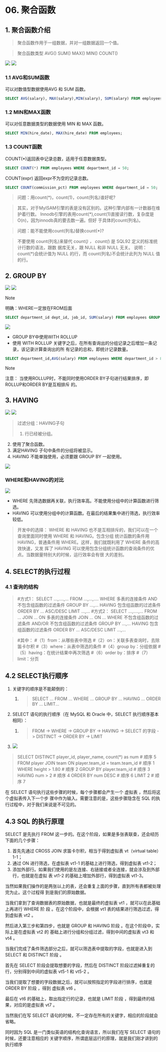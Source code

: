 # 06. 聚合函数
## 1. 聚合函数介绍
> 聚合函数作用于一组数据，并对一组数据返回一个值。

> 聚合函数类型 
> AVG() 
> SUM() 
> MAX() 
> MIN() 
> COUNT()

![](assets/06.%20聚合函数_image_1.png)
![](assets/06.%20聚合函数_image_2.png)
### 1.1 AVG和SUM函数
可以对数值型数据使用AVG 和 SUM 函数。
```sql
SELECT AVG(salary), MAX(salary),MIN(salary), SUM(salary) FROM employees WHERE job_id LIKE '%REP%';
```

### 1.2 MIN和MAX函数
可以对任意数据类型的数据使用 MIN 和 MAX 函数。
```sql
SELECT MIN(hire_date), MAX(hire_date) FROM employees;
```

### 1.3 COUNT函数
COUNT(*)返回表中记录总数，适用于任意数据类型。

```sql
SELECT COUNT(*) FROM employees WHERE department_id = 50;
```

COUNT(expr) 返回expr不为空的记录总数。
```sql
SELECT COUNT(commission_pct) FROM employees WHERE department_id = 50;
```

> 问题：用count(*)，count(1)，count(列名)谁好呢? 

> 其实，对于MyISAM引擎的表是没有区别的。这种引擎内部有一计数器在维护着行数。 Innodb引擎的表用count(*),count(1)直接读行数，复杂度是O(n)，因为innodb真的要去数一遍。但好 于具体的count(列名)。 

> 问题：能不能使用count(列名)替换count(*)? 

> 不要使用 count(列名)来替代 count(*) ， count(*) 是 SQL92 定义的标准统计行数的语法，跟数 据库无关，跟 NULL 和非 NULL 无关。 说明：count(*)会统计值为 NULL 的行，而 count(列名)不会统计此列为 NULL 值的行。

## 2. GROUP BY
![](assets/06.%20聚合函数_image_3.png)
![](assets/06.%20聚合函数_image_4.png)

> [!NOTE]
> 明确：WHERE一定放在FROM后面

```sql
SELECT department_id dept_id, job_id, SUM(salary) FROM employees GROUP BY department_id, job_id ;
```
![](assets/06.%20聚合函数_image_5.png)

- GROUP BY中使用WITH ROLLUP
- 使用 WITH ROLLUP 关键字之后，在所有查询出的分组记录之后增加一条记录，该记录计算查询出的所 有记录的总和，即统计记录数量。

```sql
SELECT department_id,AVG(salary) FROM employees WHERE department_id > 80 GROUP BY department_id WITH ROLLUP
```

> [!NOTE]
> 注意： 当使用ROLLUP时，不能同时使用ORDER BY子句进行结果排序，即ROLLUP和ORDER BY是互相排斥 的。

## 3. HAVING
![](assets/06.%20聚合函数_image_6.png)
![](assets/06.%20聚合函数_image_7.png)
> 过滤分组：HAVING子句 
> 1. 行已经被分组。 
2. 使用了聚合函数。 
3. 满足HAVING 子句中条件的分组将被显示。 
4. HAVING 不能单独使用，必须要跟 GROUP BY 一起使用。

![](assets/06.%20聚合函数_image_8.png)

### WHERE和HAVING的对比
![](assets/06.%20聚合函数_image_9.png)

* WHERE 先筛选数据再关联，执行效率高。不能使用分组中的计算函数进行筛选。
* HAVING 可以使用分组中的计算函数。在最后的结果集中进行筛选，执行效率较低。

> 开发中的选择： WHERE 和 HAVING 也不是互相排斥的，我们可以在一个查询里面同时使用 WHERE 和 HAVING。包含分组 统计函数的条件用 HAVING，普通条件用 WHERE。这样，我们就既利用了 WHERE 条件的高效快速，又发 挥了 HAVING 可以使用包含分组统计函数的查询条件的优点。当数据量特别大的时候，运行效率会有很 大的差别。

## 4. SELECT的执行过程
### 4.1 查询的结构
> #方式1： 
> SELECT ...,....,... 
> FROM ...,...,.... 
> WHERE 多表的连接条件 
> AND 不包含组函数的过滤条件 
> GROUP BY ...,... 
> HAVING 包含组函数的过滤条件 
> ORDER BY ... ASC/DESC 
> LIMIT ...,... 
> #方式2： SELECT ...,....,... 
> FROM ...
JOIN ... 
ON 多表的连接条件 
JOIN ... ON ... 
WHERE 不包含组函数的过滤条件 
AND/OR 不包含组函数的过滤条件 
GROUP BY ...,... 
HAVING 包含组函数的过滤条件 
ORDER BY ... ASC/DESC 
LIMIT ...,... 

> #其中： 
> #（1）from：从哪些表中筛选 
> #（2）on：关联多表查询时，去除笛卡尔积 
> #（3）where：从表中筛选的条件 
> #（4）group by：分组依据 
> #（5）having：在统计结果中再次筛选 
> #（6）order by：排序 
> #（7）limit：分页


## 4.2 SELECT执行顺序
1. 关键字的顺序是不能颠倒的：
	1. > SELECT ... FROM ... WHERE ... GROUP BY ... HAVING ... ORDER BY ... LIMIT...
2. SELECT 语句的执行顺序（在 MySQL 和 Oracle 中，SELECT 执行顺序基本相同）：
	1. > FROM -> WHERE -> GROUP BY -> HAVING -> SELECT 的字段 -> DISTINCT -> ORDER BY -> LIMIT
3. ![](assets/06.%20聚合函数_image_10.png)

> SELECT DISTINCT player_id, player_name, count(*) as num # 顺序 5 
> FROM player JOIN team ON player.team_id = team.team_id # 顺序 1 
> WHERE height > 1.80 # 顺序 2 
> GROUP BY player.team_id # 顺序 3 
> HAVING num > 2 # 顺序 4 
> ORDER BY num DESC # 顺序 6 
> LIMIT 2 # 顺序 7

在 SELECT 语句执行这些步骤的时候，每个步骤都会产生一个 虚拟表 ，然后将这个虚拟表传入下一个步 骤中作为输入。需要注意的是，这些步骤隐含在 SQL 的执行过程中，对于我们来说是不可见的。

## 4.3 SQL 的执行原理
SELECT 是先执行 FROM 这一步的。在这个阶段，如果是多张表联查，还会经历下面的几个步骤：
1. 首先先通过 CROSS JOIN 求笛卡尔积，相当于得到虚拟表 vt（virtual table）1-1； 
2. 通过 ON 进行筛选，在虚拟表 vt1-1 的基础上进行筛选，得到虚拟表 vt1-2； 
3. 添加外部行。如果我们使用的是左连接、右链接或者全连接，就会涉及到外部行，也就是在虚拟 表 vt1-2 的基础上增加外部行，得到虚拟表 vt1-3。

当然如果我们操作的是两张以上的表，还会重复上面的步骤，直到所有表都被处理完为止。这个过程得 到是我们的原始数据。

当我们拿到了查询数据表的原始数据，也就是最终的虚拟表 vt1 ，就可以在此基础上再进行 WHERE 阶 段 。在这个阶段中，会根据 vt1 表的结果进行筛选过滤，得到虚拟表 vt2 。 

然后进入第三步和第四步，也就是 GROUP 和 HAVING 阶段 。在这个阶段中，实际上是在虚拟表 vt2 的 基础上进行分组和分组过滤，得到中间的虚拟表 vt3 和 vt4 。 

当我们完成了条件筛选部分之后，就可以筛选表中提取的字段，也就是进入到 SELECT 和 DISTINCT 阶段 。 

首先在 SELECT 阶段会提取想要的字段，然后在 DISTINCT 阶段过滤掉重复的行，分别得到中间的虚拟表 vt5-1 和 vt5-2 。 

当我们提取了想要的字段数据之后，就可以按照指定的字段进行排序，也就是 ORDER BY 阶段 ，得到 虚拟表 vt6 。 

最后在 vt6 的基础上，取出指定行的记录，也就是 LIMIT 阶段 ，得到最终的结果，对应的是虚拟表 vt7 。 

当然我们在写 SELECT 语句的时候，不一定存在所有的关键字，相应的阶段就会省略。 

同时因为 SQL 是一门类似英语的结构化查询语言，所以我们在写 SELECT 语句的时候，还要注意相应的 关键字顺序，所谓底层运行的原理，就是我们刚才讲到的执行顺序